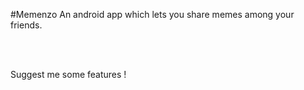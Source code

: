 #Memenzo
An android app which lets you share memes among your friends.


</br>
</br>


Suggest me some features !
